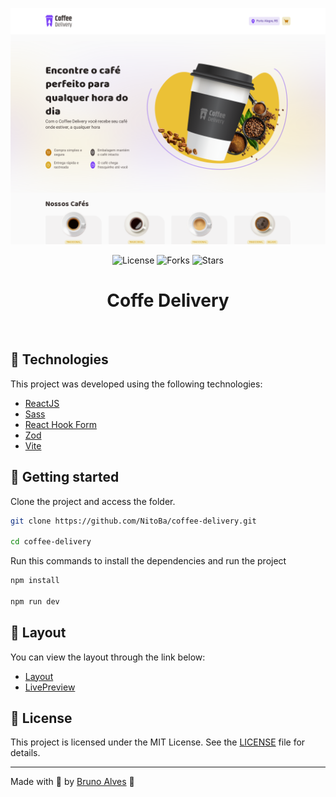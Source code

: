 <p align="center">
  <img alt="preview image" src=".github/preview.png">
</p>

<p align="center">
  <img  src="https://img.shields.io/static/v1?label=license&message=MIT&color=7b6ef6&labelColor=120f31" alt="License">

<img src="https://img.shields.io/github/forks/NitoBa/the-movie-app?label=forks&message=MIT&color=7b6ef6&labelColor=120f31" alt="Forks">

<img src="https://img.shields.io/github/stars/NitoBa/the-movie-app?label=stars&message=MIT&color=7b6ef6&labelColor=120f31" alt="Stars">
</p>

<h1 align="center">
    Coffe Delivery
</h1>

<br>

## 🧪 Technologies

This project was developed using the following technologies:

- [ReactJS](https://reactjs.org/)
- [Sass](https://sass-lang.com/documentation/)
- [React Hook Form](https://react-hook-form.com/)
- [Zod](https://github.com/colinhacks/zod)
- [Vite](https://vitejs.dev/)

## 🚀 Getting started

Clone the project and access the folder.

```bash
git clone https://github.com/NitoBa/coffee-delivery.git

cd coffee-delivery
```

Run this commands to install the dependencies and run the project

```bash
npm install

npm run dev
```

## 🔖 Layout

You can view the layout through the link below:

- [Layout](https://www.figma.com/file/bNtZc6XVqqWGvu26ywpVrY/Coffee-Delivery-(Copy)?node-id=0%3A1)
- [LivePreview](https://my-coffee-delivery.vercel.app/)

## 📝 License

This project is licensed under the MIT License. See the [LICENSE](LICENSE) file for details.

---

Made with 💜 by [Bruno Alves](https://nito-dev.vercel.app/) 👋

